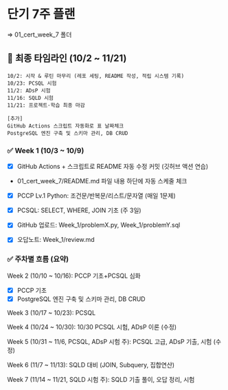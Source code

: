 # 단기 7주 플랜
=> 01_cert_week_7 폴더

## 📅 최종 타임라인 (10/2 ~ 11/21)

```
10/2: 시작 & 루틴 마무리 (레포 세팅, README 작성, 적립 시스템 기록)
10/23: PCSQL 시험
11/2: ADsP 시험
11/16: SQLD 시험
11/21: 프로젝트·학습 최종 마감

[추가]
GitHub Actions 스크립트 자동화로 표 날짜체크 
PostgreSQL 엔진 구축 및 스키마 관리, DB CRUD 

```

### ✅ Week 1 (10/3 ~ 10/9)

- [x] GitHub Actions + 스크립트로 README 자동 수정 커밋 (깃허브 액션 연습)  
- 01_cert_week_7/README.md 파일 내용 하단에 자동 스케줄 체크

- [x] PCCP Lv.1 Python: 조건문/반복문/리스트/문자열 (매일 1문제)

- [x] PCSQL: SELECT, WHERE, JOIN 기초 (주 3일)

- [x] GitHub 업로드: Week_1/problemX.py, Week_1/problemY.sql

- [x] 오답노트: Week_1/review.md

### ✅ 주차별 흐름 (요약)

Week 2 (10/10 ~ 10/16): PCCP 기초+PCSQL 심화

- [x] PCCP 기초
- [x] PostgreSQL 엔진 구축 및 스키마 관리, DB CRUD

Week 3 (10/17 ~ 10/23): PCSQL 

Week 4 (10/24 ~ 10/30): 10/30 PCSQL 시험, ADsP 이론 (수정)

Week 5 (10/31 ~ 11/6, PCSQL, ADsP 시험 주): PCSQL 고급, ADsP 기출, 시험 (수정)

Week 6 (11/7 ~ 11/13): SQLD 대비 (JOIN, Subquery, 집합연산)

Week 7 (11/14 ~ 11/21, SQLD 시험 주): SQLD 기출 풀이, 오답 정리, 시험
